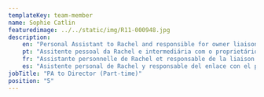 ```yaml
---
templateKey: team-member
name: Sophie Catlin
featuredimage: ../../static/img/R11-000948.jpg
description: 
    en: "Personal Assistant to Rachel and responsible for owner liaison. With an extensive background in property sales and lettings, Sophie brings vibrancy and a wealth of experience to the team."
    pt: "Assitente pessoal da Rachel e intermediária com o proprietário. Com uma vasta experiência em vendas e arrendamentos de propriedades, Sophie traz vitalidade e uma vasta experiência para a equipa.  "
    fr: "Assistante personnelle de Rachel et responsable de la liaison avec les propriétaires. Avec une vaste expérience dans la vente et la location de propriétés, Sophie apporte du dynamisme et une riche expérience à l'équipe."
    es: "Asistente personal de Rachel y responsable del enlace con el propietario. Con una amplia experiencia en ventas y alquileres de propiedades, Sophie aporta vitalidad y una gran experiencia al equipo."
jobTitle: "PA to Director (Part-time)"
position: "5"
---
```


